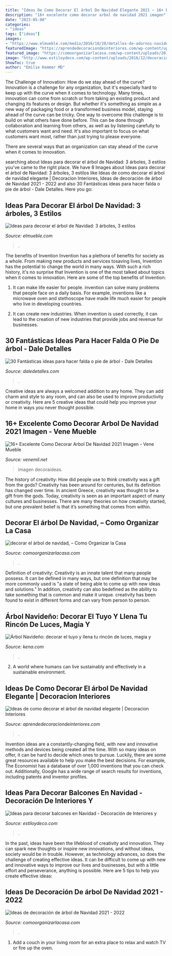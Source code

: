 ```yaml
---
title: "Ideas De Como Decorar El árbol De Navidad Elegante 2021 ~ 16+ Excelente Como Decorar Arbol De Navidad 2021 Imagen"
description: "16+ excelente como decorar arbol de navidad 2021 imagen"
date: "2023-05-08"
categories:
- "ideas"
tags: ["ideas"]
images:
- "https://www.elmueble.com/medio/2016/10/20/detalles-de-adornos-navidenos-en-blanco-madera-y-cristal_1000x1453_3876e87d.jpg"
featuredImage: "https://aprendedecoraciondeinteriores.com/wp-content/uploads/2019/09/ideas-de-como-decorar-el-arbol-de-navidad-elegante-23.jpg"
featured_image: "https://comoorganizarlacasa.com/wp-content/uploads/2015/12/Ideas-de-decoracion-de-arbol-de-Navidad-2018-2019-17-768x1152.jpg"
image: "http://www.estiloydeco.com/wp-content/uploads/2016/12/decoracion-navidad-exterior-12.jpg"
ShowToc: true
author: "Emilie Kemmer MD"
---
```



The Challenge of Innovation: How do we stay ahead of the curve?
Innovation is a challenge for any organization, but it's especially hard to keep up with the curve when it comes to technology. Many times, innovation can come from scratch or from taking an existing product and changing its features or design. But whether it's something as simple as a new way of packaging food or a transformed business model, staying ahead of the curve can be tricky.
One way to overcome this challenge is to build on what others have done before. This can be done through collaboration and learning from others, as well as by listening carefully to what customers want and need. It's also important to focus on what customers want most, rather than just trying to please everyone.

There are several ways that an organization can stay ahead of the curve when it comes to innovation.

	

		
searching about Ideas para decorar el árbol de Navidad: 3 árboles, 3 estilos you've came to the right place. We have 8 Images about Ideas para decorar el árbol de Navidad: 3 árboles, 3 estilos like Ideas de como decorar el árbol de navidad elegante | Decoracion Interiores, Ideas de decoración de árbol de Navidad 2021 - 2022 and also 30 Fantásticas ideas para hacer falda o pie de árbol - Dale Detalles. Here you go:
		
    
## Ideas Para Decorar El árbol De Navidad: 3 árboles, 3 Estilos

<img loading=lazy src="https://www.elmueble.com/medio/2016/10/20/detalles-de-adornos-navidenos-en-blanco-madera-y-cristal_1000x1453_3876e87d.jpg" onerror="this.onerror=null;this.src='https://tse4.mm.bing.net/th?id=OIP.veIDNkLH98dJg5ehn5z93gHaKw&amp;pid=15.1';" alt="Ideas para decorar el árbol de Navidad: 3 árboles, 3 estilos">

_Source: elmueble.com_

>. 

	

The benefits of Invention
Invention has a plethora of benefits for society as a whole. From making new products and services tosaving lives, Invention has the potential to change the world in many ways. With such a rich history, it's no surprise that Invention is one of the most talked about topics when it comes to innovation. Here are some of the top benefits of Invention: 
1. It can make life easier for people. invention can solve many problems that people face on a daily basis. For example, inventions like a microwave oven and stethoscope have made life much easier for people who live in developing countries.

2. It can create new industries. When invention is used correctly, it can lead to the creation of new industries that provide jobs and revenue for businesses.

    
## 30 Fantásticas Ideas Para Hacer Falda O Pie De árbol - Dale Detalles

<img loading=lazy src="https://www.daledetalles.com/wp-content/uploads/2020/07/pie-de-arbol27.jpg" onerror="this.onerror=null;this.src='https://tse3.mm.bing.net/th?id=OIP.61it5oMrve1cQVvbPDvtYAHaJQ&amp;pid=15.1';" alt="30 Fantásticas ideas para hacer falda o pie de árbol - Dale Detalles">

_Source: daledetalles.com_

>. 

	

Creative ideas are always a welcomed addition to any home. They can add charm and style to any room, and can also be used to improve productivity or creativity. Here are 5 creative ideas that could help you improve your home in ways you never thought possible.

    
## 16+ Excelente Como Decorar Arbol De Navidad 2021 Imagen - Vene Mueble

<img loading=lazy src="https://i.pinimg.com/474x/df/57/8d/df578d731724ecfef1600bd1c3bce2b7.jpg" onerror="this.onerror=null;this.src='https://tse2.mm.bing.net/th?id=OIP.qvFhknZBpJ6ESZPr_gca-AAAAA&amp;pid=15.1';" alt="16+ Excelente Como Decorar Arbol De Navidad 2021 Imagen - Vene Mueble">

_Source: venemil.net_

>imagen decoraideas. 

	

The history of creativity: How did people use to think creativity was a gift from the gods?
Creativity has been around for centuries, but its definition has changed over time. In ancient Greece, creativity was thought to be a gift from the gods. Today, creativity is seen as an important aspect of many cultures and businesses. There are many theories on how creativity started, but one prevalent belief is that it’s something that comes from within.

    
## Decorar El árbol De Navidad, – Como Organizar La Casa

<img loading=lazy src="https://comoorganizarlacasa.com/wp-content/uploads/2017/12/Arbol-de-Navidad-60-ideas-Preciosas-para-Decorar-91.jpg" onerror="this.onerror=null;this.src='https://tse1.mm.bing.net/th?id=OIP.gZIi5FeGLcilgH82gVmN0gHaL3&amp;pid=15.1';" alt="decorar el árbol de navidad, – Como Organizar la Casa">

_Source: comoorganizarlacasa.com_

>. 

	

Definition of creativity:
Creativity is an innate talent that many people possess. It can be defined in many ways, but one definition that may be more commonly used is "a state of being able to come up with new ideas and solutions." In addition, creativity can also bedefined as the ability to take something that is common and make it unique. creativity has been found to exist in different forms and can vary from person to person.

    
## Árbol Navideño: Decorar El Tuyo Y Llena Tu Rincón De Luces, Magia Y

<img loading=lazy src="https://kena.com/wp-content/uploads/2019/10/4b196f2c4f5a48ab2c6d606d8b64f975.jpg" onerror="this.onerror=null;this.src='https://tse2.mm.bing.net/th?id=OIP.d1EfAasZSN4Dj-p9lE00JAHaLH&amp;pid=15.1';" alt="Árbol Navideño: decorar el tuyo y llena tu rincón de luces, magia y">

_Source: kena.com_

>. 

	

2. A world where humans can live sustainably and effectively in a sustainable environment. 

    
## Ideas De Como Decorar El árbol De Navidad Elegante | Decoracion Interiores

<img loading=lazy src="https://aprendedecoraciondeinteriores.com/wp-content/uploads/2019/09/ideas-de-como-decorar-el-arbol-de-navidad-elegante-23.jpg" onerror="this.onerror=null;this.src='https://tse3.mm.bing.net/th?id=OIP.mcdwvpN6GK--vyHaqQ52IgAAAA&amp;pid=15.1';" alt="Ideas de como decorar el árbol de navidad elegante | Decoracion Interiores">

_Source: aprendedecoraciondeinteriores.com_

>. 

	

Invention ideas are a constantly-changing field, with new and innovative methods and devices being created all the time. With so many ideas on offer, it can be hard to decide which ones to pursue. Luckily, there are some great resources available to help you make the best decisions. For example, The Economist has a database of over 1,000 inventions that you can check out. Additionally, Google has a wide range of search results for inventions, including patents and inventor profiles.

    
## Ideas Para Decorar Balcones En Navidad - Decoración De Interiores Y

<img loading=lazy src="http://www.estiloydeco.com/wp-content/uploads/2016/12/decoracion-navidad-exterior-12.jpg" onerror="this.onerror=null;this.src='https://tse4.mm.bing.net/th?id=OIP.oyR-1a3-mS8887w2Uu5WZAHaLF&amp;pid=15.1';" alt="Ideas para decorar balcones en Navidad - Decoración de Interiores y">

_Source: estiloydeco.com_

>. 

	

In the past, ideas have been the lifeblood of creativity and innovation. They can spark new thoughts or inspire new innovations, and without ideas, society would be in trouble. However, as technology advances, so does the challenge of creating effective ideas. It can be difficult to come up with new and innovative ways to improve our lives and businesses, but with a little effort and perseverance, anything is possible. Here are 5 tips to help you create effective ideas: 
    
## Ideas De Decoración De árbol De Navidad 2021 - 2022

<img loading=lazy src="https://comoorganizarlacasa.com/wp-content/uploads/2015/12/Ideas-de-decoracion-de-arbol-de-Navidad-2018-2019-17-768x1152.jpg" onerror="this.onerror=null;this.src='https://tse3.mm.bing.net/th?id=OIP.QHrp2CEMhpcviMBzn8g4NAHaLH&amp;pid=15.1';" alt="Ideas de decoración de árbol de Navidad 2021 - 2022">

_Source: comoorganizarlacasa.com_

>. 

	

1. Add a couch in your living room for an extra place to relax and watch TV or fire up the oven.

